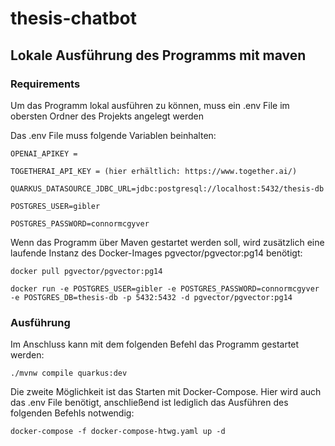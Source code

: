 # thesis-chatbot

## Lokale Ausführung des Programms mit maven
### Requirements
Um das Programm lokal ausführen zu können, muss ein .env File im obersten Ordner des Projekts angelegt werden

Das .env File muss folgende Variablen beinhalten:
```
OPENAI_APIKEY =

TOGETHERAI_API_KEY = (hier erhältlich: https://www.together.ai/)

QUARKUS_DATASOURCE_JDBC_URL=jdbc:postgresql://localhost:5432/thesis-db

POSTGRES_USER=gibler

POSTGRES_PASSWORD=connormcgyver
```

Wenn das Programm über Maven gestartet werden soll, wird zusätzlich eine laufende Instanz des Docker-Images pgvector/pgvector:pg14 benötigt:
```shell script
docker pull pgvector/pgvector:pg14
```

```shell script
docker run -e POSTGRES_USER=gibler -e POSTGRES_PASSWORD=connormcgyver -e POSTGRES_DB=thesis-db -p 5432:5432 -d pgvector/pgvector:pg14
```

### Ausführung

Im Anschluss kann mit dem folgenden Befehl das Programm gestartet werden:
```shell script
./mvnw compile quarkus:dev
```


Die zweite Möglichkeit ist das Starten mit Docker-Compose. Hier wird auch das .env File benötigt, anschließend ist lediglich das Ausführen des folgenden Befehls notwendig:
```shell script
docker-compose -f docker-compose-htwg.yaml up -d
```
